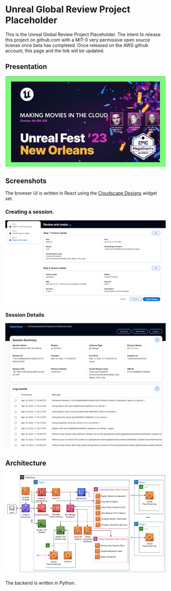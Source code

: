 # Unreal Global Review Project Placeholder

This is the Unreal Global Review Project Placeholder. The intent to release this project on github.com with a MIT-0 very permissive open source license once beta has completed. Once released on the AWS github account, this page and the link will be updated.

## Presentation

![](images/UnrealFest-MakingMoviesInTheCloud.jpg)

## Screenshots

The browser UI is written in React using the [Cloudscape Designs](https://cloudscape.design) widget set.

### Creating a session.

![](images/Demo-CreateSession-pg3.png)

### Session Details

![](images/Demo-SessionDetails.png)

## Architecture

![](images/ArchitectureDiagram.png)

The backend is written in Python.

